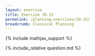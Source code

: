 ```yaml
---
layout: exercise
title: Exercise 10.15
permalink: /planning-exercises/10-15/
breadcrumb: Classical Planning
---
```


{% include mathjax_support %}

<div><i class="arrow-up loader" data-chapter="planning-exercises" data-exercise="ex_15" data-rating="0"></i></div>
{% include_relative question.md %}
